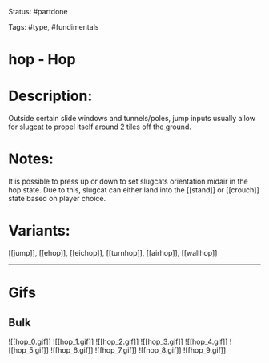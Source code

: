 Status: #partdone 

Tags: #type, #fundimentals

# hop - Hop
# Description:
Outside certain slide windows and tunnels/poles, jump inputs usually allow for slugcat to propel itself around 2 tiles off the ground.

# Notes:
It is possible to press up or down to set slugcats orientation midair in the hop state. Due to this, slugcat can either land into the [[stand]] or [[crouch]] state based on player choice.

# Variants:
[[jump]], [[ehop]], [[eichop]], [[turnhop]], [[airhop]], [[wallhop]]

___
# Gifs
## Bulk
![[hop_0.gif]]
![[hop_1.gif]]
![[hop_2.gif]]
![[hop_3.gif]]
![[hop_4.gif]]
![[hop_5.gif]]
![[hop_6.gif]]
![[hop_7.gif]]
![[hop_8.gif]]
![[hop_9.gif]]
